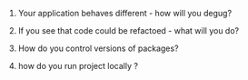 1. Your application behaves different - how will you degug?

2. If you see that code could be refactoed - what will you do?

3. How do you control versions of packages?

4. how do you run project locally ?
